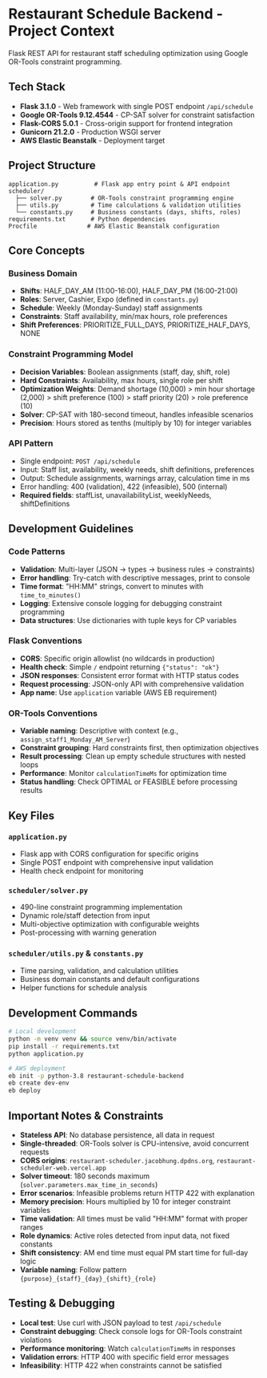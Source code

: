 # Restaurant Schedule Backend - Project Context

Flask REST API for restaurant staff scheduling optimization using Google OR-Tools constraint programming.

## Tech Stack
- **Flask 3.1.0** - Web framework with single POST endpoint `/api/schedule`
- **Google OR-Tools 9.12.4544** - CP-SAT solver for constraint satisfaction
- **Flask-CORS 5.0.1** - Cross-origin support for frontend integration
- **Gunicorn 21.2.0** - Production WSGI server
- **AWS Elastic Beanstalk** - Deployment target

## Project Structure
```
application.py          # Flask app entry point & API endpoint
scheduler/
  ├── solver.py        # OR-Tools constraint programming engine  
  ├── utils.py         # Time calculations & validation utilities
  └── constants.py     # Business constants (days, shifts, roles)
requirements.txt       # Python dependencies
Procfile              # AWS Elastic Beanstalk configuration
```

## Core Concepts

### Business Domain
- **Shifts**: HALF_DAY_AM (11:00-16:00), HALF_DAY_PM (16:00-21:00)
- **Roles**: Server, Cashier, Expo (defined in `constants.py`)
- **Schedule**: Weekly (Monday-Sunday) staff assignments
- **Constraints**: Staff availability, min/max hours, role preferences
- **Shift Preferences**: PRIORITIZE_FULL_DAYS, PRIORITIZE_HALF_DAYS, NONE

### Constraint Programming Model
- **Decision Variables**: Boolean assignments (staff, day, shift, role)
- **Hard Constraints**: Availability, max hours, single role per shift
- **Optimization Weights**: Demand shortage (10,000) > min hour shortage (2,000) > shift preference (100) > staff priority (20) > role preference (10)
- **Solver**: CP-SAT with 180-second timeout, handles infeasible scenarios
- **Precision**: Hours stored as tenths (multiply by 10) for integer variables

### API Pattern
- Single endpoint: `POST /api/schedule`
- Input: Staff list, availability, weekly needs, shift definitions, preferences
- Output: Schedule assignments, warnings array, calculation time in ms
- Error handling: 400 (validation), 422 (infeasible), 500 (internal)
- **Required fields**: staffList, unavailabilityList, weeklyNeeds, shiftDefinitions

## Development Guidelines

### Code Patterns
- **Validation**: Multi-layer (JSON → types → business rules → constraints)
- **Error handling**: Try-catch with descriptive messages, print to console
- **Time format**: "HH:MM" strings, convert to minutes with `time_to_minutes()`
- **Logging**: Extensive console logging for debugging constraint programming
- **Data structures**: Use dictionaries with tuple keys for CP variables

### Flask Conventions
- **CORS**: Specific origin allowlist (no wildcards in production)
- **Health check**: Simple `/` endpoint returning `{"status": "ok"}`
- **JSON responses**: Consistent error format with HTTP status codes
- **Request processing**: JSON-only API with comprehensive validation
- **App name**: Use `application` variable (AWS EB requirement)

### OR-Tools Conventions
- **Variable naming**: Descriptive with context (e.g., `assign_staff1_Monday_AM_Server`)
- **Constraint grouping**: Hard constraints first, then optimization objectives
- **Result processing**: Clean up empty schedule structures with nested loops
- **Performance**: Monitor `calculationTimeMs` for optimization time
- **Status handling**: Check OPTIMAL or FEASIBLE before processing results

## Key Files

### `application.py`
- Flask app with CORS configuration for specific origins
- Single POST endpoint with comprehensive input validation
- Health check endpoint for monitoring

### `scheduler/solver.py`
- 490-line constraint programming implementation
- Dynamic role/staff detection from input
- Multi-objective optimization with configurable weights
- Post-processing with warning generation

### `scheduler/utils.py` & `constants.py`
- Time parsing, validation, and calculation utilities
- Business domain constants and default configurations
- Helper functions for schedule analysis

## Development Commands
```bash
# Local development
python -m venv venv && source venv/bin/activate
pip install -r requirements.txt
python application.py

# AWS deployment
eb init -p python-3.8 restaurant-schedule-backend
eb create dev-env
eb deploy
```

## Important Notes & Constraints
- **Stateless API**: No database persistence, all data in request
- **Single-threaded**: OR-Tools solver is CPU-intensive, avoid concurrent requests
- **CORS origins**: `restaurant-scheduler.jacobhung.dpdns.org`, `restaurant-scheduler-web.vercel.app`
- **Solver timeout**: 180 seconds maximum (`solver.parameters.max_time_in_seconds`)
- **Error scenarios**: Infeasible problems return HTTP 422 with explanation
- **Memory precision**: Hours multiplied by 10 for integer constraint variables
- **Time validation**: All times must be valid "HH:MM" format with proper ranges
- **Role dynamics**: Active roles detected from input data, not fixed constants
- **Shift consistency**: AM end time must equal PM start time for full-day logic
- **Variable naming**: Follow pattern `{purpose}_{staff}_{day}_{shift}_{role}`

## Testing & Debugging
- **Local test**: Use curl with JSON payload to test `/api/schedule`
- **Constraint debugging**: Check console logs for OR-Tools constraint violations
- **Performance monitoring**: Watch `calculationTimeMs` in responses
- **Validation errors**: HTTP 400 with specific field error messages
- **Infeasibility**: HTTP 422 when constraints cannot be satisfied